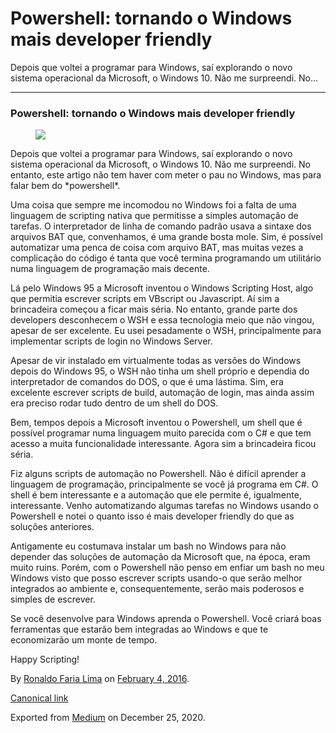 Powershell: tornando o Windows mais developer friendly
======================================================

Depois que voltei a programar para Windows, saí explorando o novo
sistema operacional da Microsoft, o Windows 10. Não me surpreendi. No…

------------------------------------------------------------------------

### Powershell: tornando o Windows mais developer friendly

<figure>
<img src="https://cdn-images-1.medium.com/max/800/1*5xZG6DQp4EXpfO-W9jqaTQ.png" class="graf-image" />
</figure>Depois que voltei a programar para Windows, saí explorando o
novo sistema operacional da Microsoft, o Windows 10. Não me surpreendi.
No entanto, este artigo não tem haver com meter o pau no Windows, mas
para falar bem do *powershell*.

Uma coisa que sempre me incomodou no Windows foi a falta de uma
linguagem de scripting nativa que permitisse a simples automação de
tarefas. O interpretador de linha de comando padrão usava a sintaxe dos
arquivos BAT que, convenhamos, é uma grande bosta mole. Sim, é possível
automatizar uma penca de coisa com arquivo BAT, mas muitas vezes a
complicação do código é tanta que você termina programando um utilitário
numa linguagem de programação mais decente.

Lá pelo Windows 95 a Microsoft inventou o Windows Scripting Host, algo
que permitia escrever scripts em VBscript ou Javascript. Aí sim a
brincadeira começou a ficar mais séria. No entanto, grande parte dos
developers desconhecem o WSH e essa tecnologia meio que não vingou,
apesar de ser excelente. Eu usei pesadamente o WSH, principalmente para
implementar scripts de login no Windows Server.

Apesar de vir instalado em virtualmente todas as versões do Windows
depois do Windows 95, o WSH não tinha um shell próprio e dependia do
interpretador de comandos do DOS, o que é uma lástima. Sim, era
excelente escrever scripts de build, automação de login, mas ainda assim
era preciso rodar tudo dentro de um shell do DOS.

Bem, tempos depois a Microsoft inventou o Powershell, um shell que é
possível programar numa linguagem muito parecida com o C\# e que tem
acesso a muita funcionalidade interessante. Agora sim a brincadeira
ficou séria.

Fiz alguns scripts de automação no Powershell. Não é difícil aprender a
linguagem de programação, principalmente se você já programa em C\#. O
shell é bem interessante e a automação que ele permite é, igualmente,
interessante. Venho automatizando algumas tarefas no Windows usando o
Powershell e notei o quanto isso é mais developer friendly do que as
soluções anteriores.

Antigamente eu costumava instalar um bash no Windows para não depender
das soluções de automação da Microsoft que, na época, eram muito ruins.
Porém, com o Powershell não penso em enfiar um bash no meu Windows visto
que posso escrever scripts usando-o que serão melhor integrados ao
ambiente e, consequentemente, serão mais poderosos e simples de
escrever.

Se você desenvolve para Windows aprenda o Powershell. Você criará boas
ferramentas que estarão bem integradas ao Windows e que te economizarão
um monte de tempo.

Happy Scripting!

By
<a href="https://medium.com/@ronaldolima" class="p-author h-card">Ronaldo Faria Lima</a>
on [February 4, 2016](https://medium.com/p/d9e0546806e7).

<a href="https://medium.com/@ronaldolima/powershell-tornando-o-windows-mais-developer-friendly-d9e0546806e7" class="p-canonical">Canonical link</a>

Exported from [Medium](https://medium.com) on December 25, 2020.
